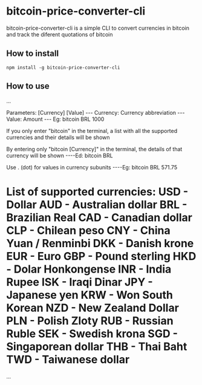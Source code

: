 # bitcoin-price-converter-cli

bitcoin-price-converter-cli is a simple CLI to convert currencies in bitcoin and track the diferent quotations of bitcoin

## How to install

```
npm install -g bitcoin-price-converter-cli
```

## How to use
...

  Parameters: [Currency] [Value]
  --- Currency: Currency abbreviation
  --- Value: Amount
  --- Eg: bitcoin BRL 1000

  If you only enter "bitcoin" in the terminal, a list with all the supported currencies and their details will be shown

  By entering only "bitcoin [Currency]" in the terminal, the details of that currency will be shown
  ----Ed: bitcoin BRL

  Use . (dot) for values ​​in currency subunits
  ----Eg: bitcoin BRL 571.75

  List of supported currencies: 
  USD - Dollar
  AUD - Australian dollar
  BRL - Brazilian Real
  CAD - Canadian dollar
  CLP - Chilean peso
  CNY - China Yuan / Renminbi
  DKK - Danish krone
  EUR - Euro
  GBP - Pound sterling
  HKD - Dolar Honkongense
  INR - India Rupee
  ISK - Iraqi Dinar
  JPY - Japanese yen
  KRW - Won South Korean
  NZD - New Zealand Dollar
  PLN - Polish Zloty
  RUB - Russian Ruble
  SEK - Swedish krona
  SGD - Singaporean dollar
  THB - Thai Baht
  TWD - Taiwanese dollar
  ====================================
...